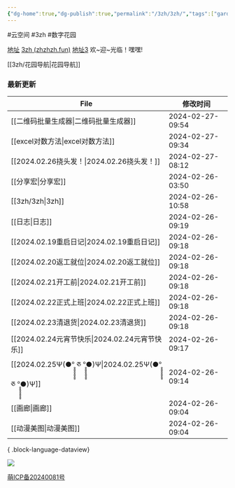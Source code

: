 ```yaml
---
{"dg-home":true,"dg-publish":true,"permalink":"/3zh/3zh/","tags":["gardenEntry"],"dgPassFrontmatter":true,"noteIcon":""}
---
```


#云空间 #3zh #数字花园

<head>
<meta name="shenma-site-verification" content="9f4a23071eb178c10212ac1fc519d41d_1700668342">
</head>


[地址](https://sdfd-azc.pages.dev/)
[3zh (zhzhzh.fun)](https://www.zhzhzh.fun/)
[地址3](https://468557bb.sdfd-azc.pages.dev/)
欢~迎~光临！嘿嘿!

[[3zh/花园导航\|花园导航]]

### 最新更新

| File                                                                                | 修改时间             |
| ----------------------------------------------------------------------------------- | ---------------- |
| [[二维码批量生成器\|二维码批量生成器]]                                                           | 2024-02-27-09:54 |
| [[excel对数方法\|excel对数方法]]                                                         | 2024-02-27-09:34 |
| [[2024.02.26挠头发！\|2024.02.26挠头发！]]                                               | 2024-02-27-08:12 |
| [[分享宏\|分享宏]]                                                                     | 2024-02-26-03:50 |
| [[3zh/3zh\|3zh]]                                                                 | 2024-02-26-10:58 |
| [[日志\|日志]]                                                                       | 2024-02-26-09:19 |
| [[2024.02.19重启日记\|2024.02.19重启日记]]                                               | 2024-02-26-09:18 |
| [[2024.02.20返工就位\|2024.02.20返工就位]]                                               | 2024-02-26-09:18 |
| [[2024.02.21开工前\|2024.02.21开工前]]                                                 | 2024-02-26-09:18 |
| [[2024.02.22正式上班\|2024.02.22正式上班]]                                               | 2024-02-26-09:18 |
| [[2024.02.23清退货\|2024.02.23清退货]]                                                 | 2024-02-26-09:18 |
| [[2024.02.24元宵节快乐\|2024.02.24元宵节快乐]]                                             | 2024-02-26-09:17 |
| [[2024.02.25Ψ(●°̥̥̥̥̥̥̥̥ ཅ °̥̥̥̥̥̥̥̥●)Ψ\|2024.02.25Ψ(●°̥̥̥̥̥̥̥̥ ཅ °̥̥̥̥̥̥̥̥●)Ψ]] | 2024-02-26-09:14 |
| [[画廊\|画廊]]                                                                       | 2024-02-26-09:04 |
| [[动漫美图\|动漫美图]]                                                                   | 2024-02-26-09:04 |

{ .block-language-dataview}


![](https://telegraph-image-6pq.pages.dev/file/b6559e64e9dc204cc5dd3.jpg)



<a href="https://icp.gov.moe/?keyword=20240081" target="_blank">萌ICP备20240081号</a>